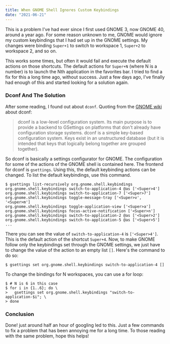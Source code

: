 ```yaml
---
title: When GNOME Shell Ignores Custom Keybindings
date: "2021-06-21"
---
```


This is a problem I've had ever since I first used GNOME 3, now GNOME 40, around 
a year ago. For some reason unknown to me, GNOME would ignore my custom 
keybindings that I had set up in the GNOME settings. My changes were binding 
`Super+1` to switch to workspace 1, `Super+2` to workspace 2, and so on.

This works some times, but often it would fail and execute the default actions 
on those shortcuts. The default actions for `Super+N` (where N is a number) is 
to launch the Nth application in the favorites bar. I tried to find a fix for 
this a long time ago, without success. Just a few days ago, I've finally had 
enough of this and started looking for a solution again. 

### Dconf And The Solution
After some reading, I found out about `dconf`. Quoting from the [GNOME wiki](https://wiki.gnome.org/action/show/Projects/dconf?action=show&redirect=dconf) 
about dconf:

> dconf is a low-level configuration system. Its main purpose is to provide a 
> backend to GSettings on platforms that don't already have configuration 
> storage systems. dconf is a simple key-based configuration system. Keys exist 
> in an unstructured database (but it is intended that keys that logically 
> belong together are grouped together). 

So dconf is basically a settings configurator for GNOME. The configuration for 
some of the actions of the GNOME shell is contained here. The frontend for dconf 
is `gsettings`. Using this, the default keybinding actions can be changed. To 
list the default keybindings, use this command.

```sh-session
$ gsettings list-recursively org.gnome.shell.keybindings
org.gnome.shell.keybindings switch-to-application-4 @as ['<Super>4']
org.gnome.shell.keybindings switch-to-application-7 ['<Super>7']
org.gnome.shell.keybindings toggle-message-tray ['<Super>v', '<Super>m']
org.gnome.shell.keybindings toggle-application-view ['<Super>a']
org.gnome.shell.keybindings focus-active-notification ['<Super>n']
org.gnome.shell.keybindings switch-to-application-2 @as ['<Super>2']
org.gnome.shell.keybindings switch-to-application-5 @as ['<Super>5']
...
```

There you can see the value of `switch-to-application-4` is `['<Super>4']`. This 
is the default action of the shortcut `Super+4`. Now, to make GNOME follow 
only the keybindings set through the GNOME settings, we just have to change the 
value of the action to an empty list `[]`. Here's the command to do so:

```sh-session
$ gsettings set org.gnome.shell.keybindings switch-to-application-4 []
```

To change the bindings for N workspaces, you can use a for loop:
```sh-session
$ # N is 6 in this case
$ for i in {1..6}; do \
>   gsettings set org.gnome.shell.keybindings "switch-to-application-$i"; \
> done
```

### Conclusion
Done! just around half an hour of googling led to this. Just a few commands to 
fix a problem that has been annoying me for a long time. To those reading with 
the same problem, hope this helps!

